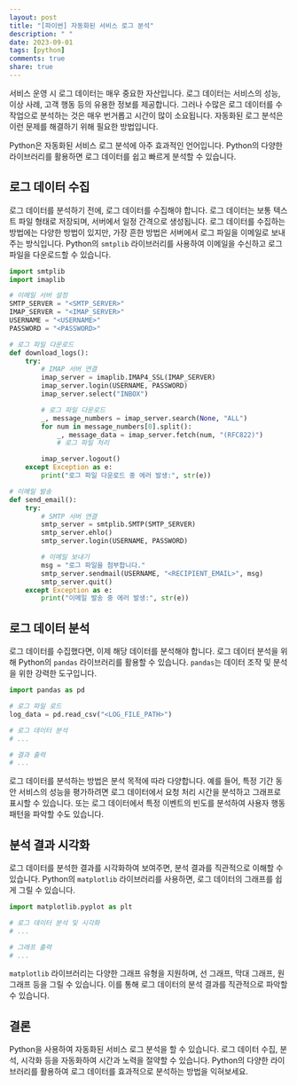 ```yaml
---
layout: post
title: "[파이썬] 자동화된 서비스 로그 분석"
description: " "
date: 2023-09-01
tags: [python]
comments: true
share: true
---
```


서비스 운영 시 로그 데이터는 매우 중요한 자산입니다. 로그 데이터는 서비스의 성능, 이상 사례, 고객 행동 등의 유용한 정보를 제공합니다. 그러나 수많은 로그 데이터를 수작업으로 분석하는 것은 매우 번거롭고 시간이 많이 소요됩니다. 자동화된 로그 분석은 이런 문제를 해결하기 위해 필요한 방법입니다.

Python은 자동화된 서비스 로그 분석에 아주 효과적인 언어입니다. Python의 다양한 라이브러리를 활용하면 로그 데이터를 쉽고 빠르게 분석할 수 있습니다.

## 로그 데이터 수집
로그 데이터를 분석하기 전에, 로그 데이터를 수집해야 합니다. 로그 데이터는 보통 텍스트 파일 형태로 저장되며, 서버에서 일정 간격으로 생성됩니다. 로그 데이터를 수집하는 방법에는 다양한 방법이 있지만, 가장 흔한 방법은 서버에서 로그 파일을 이메일로 보내주는 방식입니다. Python의 `smtplib` 라이브러리를 사용하여 이메일을 수신하고 로그 파일을 다운로드할 수 있습니다.

```python
import smtplib
import imaplib

# 이메일 서버 설정
SMTP_SERVER = "<SMTP_SERVER>"
IMAP_SERVER = "<IMAP_SERVER>"
USERNAME = "<USERNAME>"
PASSWORD = "<PASSWORD>"

# 로그 파일 다운로드
def download_logs():
    try:
        # IMAP 서버 연결
        imap_server = imaplib.IMAP4_SSL(IMAP_SERVER)
        imap_server.login(USERNAME, PASSWORD)
        imap_server.select("INBOX")

        # 로그 파일 다운로드
        _, message_numbers = imap_server.search(None, "ALL")
        for num in message_numbers[0].split():
            _, message_data = imap_server.fetch(num, "(RFC822)")
            # 로그 파일 처리

        imap_server.logout()
    except Exception as e:
        print("로그 파일 다운로드 중 에러 발생:", str(e))

# 이메일 발송
def send_email():
    try:
        # SMTP 서버 연결
        smtp_server = smtplib.SMTP(SMTP_SERVER)
        smtp_server.ehlo()
        smtp_server.login(USERNAME, PASSWORD)

        # 이메일 보내기
        msg = "로그 파일을 첨부합니다."
        smtp_server.sendmail(USERNAME, "<RECIPIENT_EMAIL>", msg)
        smtp_server.quit()
    except Exception as e:
        print("이메일 발송 중 에러 발생:", str(e))
```

## 로그 데이터 분석
로그 데이터를 수집했다면, 이제 해당 데이터를 분석해야 합니다. 로그 데이터 분석을 위해 Python의 `pandas` 라이브러리를 활용할 수 있습니다. `pandas`는 데이터 조작 및 분석을 위한 강력한 도구입니다.

```python
import pandas as pd

# 로그 파일 로드
log_data = pd.read_csv("<LOG_FILE_PATH>")

# 로그 데이터 분석
# ...

# 결과 출력
# ...
```

로그 데이터를 분석하는 방법은 분석 목적에 따라 다양합니다. 예를 들어, 특정 기간 동안 서비스의 성능을 평가하려면 로그 데이터에서 요청 처리 시간을 분석하고 그래프로 표시할 수 있습니다. 또는 로그 데이터에서 특정 이벤트의 빈도를 분석하여 사용자 행동 패턴을 파악할 수도 있습니다.

## 분석 결과 시각화
로그 데이터를 분석한 결과를 시각화하여 보여주면, 분석 결과를 직관적으로 이해할 수 있습니다. Python의 `matplotlib` 라이브러리를 사용하면, 로그 데이터의 그래프를 쉽게 그릴 수 있습니다.

```python
import matplotlib.pyplot as plt

# 로그 데이터 분석 및 시각화
# ...

# 그래프 출력
# ...
```

`matplotlib` 라이브러리는 다양한 그래프 유형을 지원하며, 선 그래프, 막대 그래프, 원 그래프 등을 그릴 수 있습니다. 이를 통해 로그 데이터의 분석 결과를 직관적으로 파악할 수 있습니다.

## 결론
Python을 사용하여 자동화된 서비스 로그 분석을 할 수 있습니다. 로그 데이터 수집, 분석, 시각화 등을 자동화하여 시간과 노력을 절약할 수 있습니다. Python의 다양한 라이브러리를 활용하여 로그 데이터를 효과적으로 분석하는 방법을 익혀보세요.